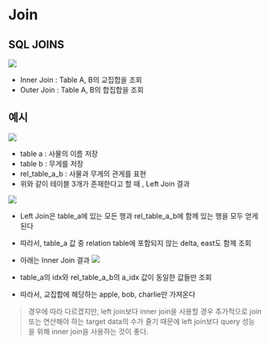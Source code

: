 # Join

## SQL JOINS

<img src="https://user-images.githubusercontent.com/41010744/132785014-a6b80dc5-188f-4510-b03f-f59e673d7c4b.png">

- Inner Join : Table A, B의 교집합을 조회
- Outer Join : Table A, B의 합집합을 조회

## 예시

<img src="https://user-images.githubusercontent.com/
41010744/132785227-13850d95-429f-4f5b-8241-279d265dd49e.png">

- table a : 사물의 이름 저장
- table b : 무게를 저장
- rel_table_a_b : 사물과 무게의 관게를 표현
- 위와 같이 테이블 3개가 존재한다고 할 때 , Left Join 결과

<img src="https://user-images.githubusercontent.com/41010744/132785822-8ec81d58-e167-4449-9a7a-ce19c05dfb4b.png">

- Left Join은 table_a에 있는 모든 행과 rel_table_a_b에 함께 있는 행을 모두 얻게 된다
- 따라서, table_a 값 중 relation table에 포함되지 않는 delta, east도 함께 조회

- 아래는 Inner Join 결과
  <img src="https://user-images.githubusercontent.com/41010744/132786290-78e42fe1-33fc-440a-b1f1-f8d46f97d9ad.png">
- table_a의 idx와 rel_table_a_b의 a_idx 값이 동일한 값들만 조회
- 따라서, 교집합에 해당하는 apple, bob, charlie만 가져온다

> 경우에 따라 다르겠지만, left join보다 inner join을 사용할 경우 추가적으로 join 또는 연산해야 하는 target data의 수가 줄기 때문에 left join보다 query 성능을 위해 inner join을 사용하는 것이 좋다.
